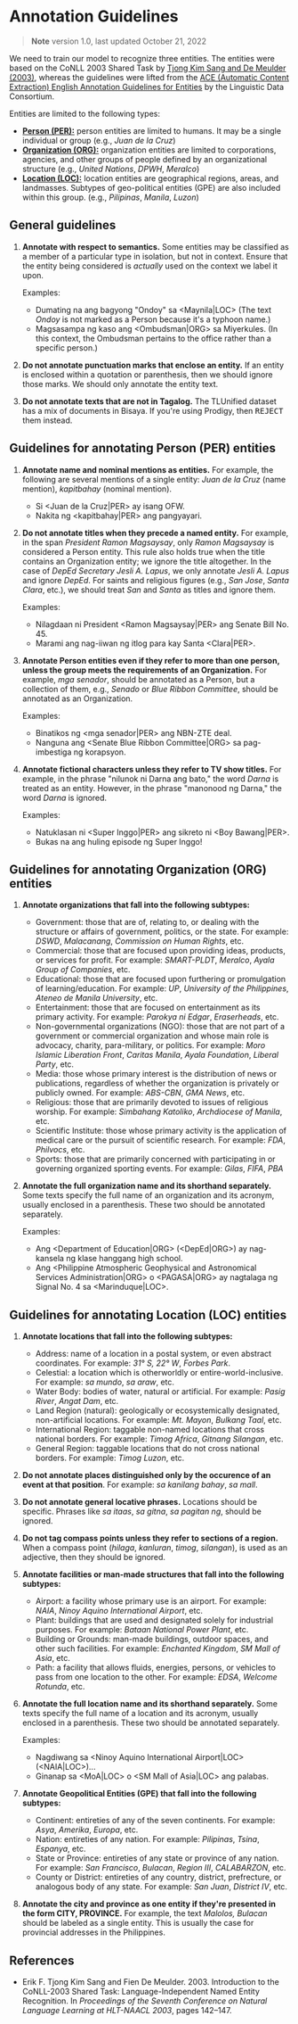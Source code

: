 # Annotation Guidelines

> **Note**
> version 1.0, last updated October 21, 2022

We need to train our model to recognize three entities. The entities were based
on the CoNLL 2003 Shared Task by [Tjong Kim Sang and De Meulder
(2003)](#kimsang2003conll), whereas the guidelines were lifted from the [ACE
(Automatic Content Extraction) English Annotation Guidelines for
Entities](https://www.ldc.upenn.edu/sites/www.ldc.upenn.edu/files/english-entities-guidelines-v6.6.pdf)
by the Linguistic Data Consortium.

Entities are  limited to the following types:
- [**Person (PER):**](#person) person entities are limited to humans. It may be a single individual or group (e.g., *Juan de la Cruz*)
- [**Organization (ORG):**](#organization)  organization entities are limited to corporations, agencies, and other groups of people defined by an organizational structure (e.g.,  *United Nations*, *DPWH*, *Meralco*)
- [**Location (LOC):**](#location) location entities are geographical regions, areas, and landmasses. Subtypes of geo-political entities (GPE) are also included within this group. (e.g., *Pilipinas*, *Manila*, *Luzon*)


## General guidelines

1. **Annotate with respect to semantics.** Some entities may be classified as a member
    of a particular type in isolation, but not in context. Ensure that the entity being considered
    is *actually* used on the context we label it upon.

    Examples:
    - Dumating na ang bagyong "Ondoy" sa <Maynila|LOC> (The text *Ondoy* is not marked as a Person because it's a typhoon name.)
    - Magsasampa ng kaso ang <Ombudsman|ORG> sa Miyerkules. (In this context, the Ombudsman pertains to the office rather than a specific person.)

2. **Do not annotate punctuation marks that enclose an entity.** If an entity is
    enclosed within a quotation or parenthesis, then we should ignore those marks.
    We should only annotate the entity text.

3. **Do not annotate texts that are not in Tagalog.** The TLUnified dataset has a mix
    of documents in Bisaya. If you're using Prodigy, then <kbd>REJECT</kbd> them instead.

## <a id="person"></a>Guidelines for annotating Person (PER) entities

1. **Annotate name and nominal mentions as entities.** For example, the
    following are several mentions of a single entity: *Juan de la Cruz* (name
    mention), *kapitbahay* (nominal mention).

    - Si <Juan de la Cruz|PER> ay isang OFW.
    - Nakita ng <kapitbahay|PER> ang pangyayari.

2. **Do not annotate titles when they precede a named entity.** For example, in
    the span *President Ramon Magsaysay*, only *Ramon Magsaysay* is considered a
    Person entity. This rule also holds true when the title contains an Organization
    entity; we ignore the title altogether. In the case of *DepEd Secretary Jesli A.
    Lapus*, we only annotate *Jesli A. Lapus* and ignore *DepEd*. For saints and
    religious figures (e.g., *San Jose*, *Santa Clara*, etc.), we should treat *San* and
    *Santa* as titles and ignore them.

    Examples:
    - Nilagdaan ni President <Ramon Magsaysay|PER> ang Senate Bill No. 45.
    - Marami ang nag-iiwan ng itlog para kay Santa <Clara|PER>.

3. **Annotate Person entities even if they refer to more than one person, unless
    the group meets the requirements of an Organization.** For example, *mga
    senador*, should be annotated as a Person, but a collection of them, e.g.,
    *Senado* or *Blue Ribbon Committee*, should be annotated as an Organization.

    Examples:
    - Binatikos ng <mga senador|PER> ang NBN-ZTE deal.
    - Nanguna ang <Senate Blue Ribbon Committee|ORG> sa pag-imbestiga ng korapsyon.

4. **Annotate fictional characters unless they refer to TV show titles.** For
    example, in the phrase "nilunok ni Darna ang bato," the word *Darna* is treated as
    an entity. However, in the phrase "manonood ng Darna," the word *Darna* is
    ignored.

    Examples:
    - Natuklasan ni <Super Inggo|PER> ang sikreto ni <Boy Bawang|PER>.
    - Bukas na ang huling episode ng Super Inggo!

## <a id="organization"></a>Guidelines for annotating Organization (ORG) entities

1. **Annotate organizations that fall into the following subtypes:**
    - Government: those that are of, relating to, or dealing with the structure
        or affairs of government, politics, or the state. For example: *DSWD*,
        *Malacanang*, *Commission on Human Rights*, etc.
    - Commercial: those that are focused upon providing ideas, products, or
        services for profit. For example: *SMART-PLDT*, *Meralco*, *Ayala Group of
        Companies*, etc.
    - Educational: those that are focused upon furthering or promulgation of
        learning/education. For example: *UP*, *University of the Philippines*, *Ateneo
        de Manila University*, etc.
    - Entertainment: those that are focused on entertainment as its primary
        activity. For example: *Parokya ni Edgar*, *Eraserheads*, etc.
    - Non-governmental organizations (NGO): those that are not part of a
        government or commercial organization and whose main role is advocacy,
        charity, para-military, or politics. For example: *Moro Islamic Liberation
        Front*, *Caritas Manila*, *Ayala Foundation*, *Liberal Party*, etc.
    - Media: those whose primary interest is the distribution of news or
        publications, regardless of whether the organization is privately or
        publicly owned. For example: *ABS-CBN*, *GMA News*, etc.
    - Religious: those that are primarily devoted to issues of religious
        worship. For example: *Simbahang Katoliko*, *Archdiocese of Manila*, etc.
    - Scientific Institute: those whose primary activity is the application of
        medical care or the pursuit of scientific research. For example: *FDA*,
        *Philvocs*, etc.
    - Sports: those that are primarily concerned with participating in or
        governing organized sporting events. For example: *Gilas*, *FIFA*, *PBA*

2. **Annotate the full organization name and its shorthand separately.** Some texts specify the full
    name of an organization and its acronym, usually enclosed in a parenthesis. These two should
    be annotated separately.

    Examples:
    - Ang <Department of Education|ORG> (<DepEd|ORG>) ay nag-kansela ng klase hanggang high school.
    - Ang <Philippine Atmospheric Geophysical and Astronomical Services Administration|ORG> o <PAGASA|ORG> ay nagtalaga ng Signal No. 4 sa <Marinduque|LOC>.


## <a id="location"></a>Guidelines for annotating Location (LOC) entities

1. **Annotate locations that fall into the following subtypes:**

    - Address: name of a location in a postal system, or even abstract coordinates. For example: *31°
        S, 22° W*, *Forbes Park*.
    - Celestial: a location which is otherworldly or entire-world-inclusive. For example: *sa mundo*,
        *sa araw*, etc.
    - Water Body: bodies of water, natural or artificial. For example: *Pasig River*, *Angat Dam*, etc.
    - Land Region (natural): geologically or ecosystemically designated, non-artificial locations. For example:
        *Mt. Mayon*, *Bulkang Taal*,  etc.
    - International Region: taggable non-named locations that cross national borders. For example: *Timog Africa*,
        *Gitnang Silangan*, etc.
    - General Region: taggable locations that do not cross national borders. For example: *Timog Luzon*, etc.

2. **Do not annotate places distinguished only by the occurence of an event at
    that position**. For example: *sa kanilang bahay*, *sa mall*.

3. **Do not annotate general locative phrases.** Locations should be specific. Phrases like *sa itaas*, *sa gitna*,
    *sa pagitan ng*, should be ignored.

4. **Do not tag compass points unless they refer to sections of a region.** When a compass point (*hilaga*, *kanluran*, *timog*, *silangan*),
    is used as an adjective, then they should be ignored.

5. **Annotate facilities or man-made structures that fall into the following subtypes:**

    - Airport: a facility whose primary use is an airport. For example: *NAIA*, *Ninoy Aquino International Airport*, etc.
    - Plant: buildings that are used and designated solely for industrial purposes. For example: *Bataan National Power Plant*, etc.
    - Building or Grounds: man-made buildings, outdoor spaces, and other such facilities. For example: *Enchanted Kingdom*, *SM Mall of Asia*, etc.
    - Path: a facility that allows fluids, energies, persons, or vehicles to pass from one location to the other. For example: *EDSA*, *Welcome Rotunda*, etc.

6. **Annotate the full location name and its shorthand separately.** Some texts specify the full
    name of a location and its acronym, usually enclosed in a parenthesis. These two should
    be annotated separately.

    Examples:
    - Nagdiwang sa <Ninoy Aquino International Airport|LOC> (<NAIA|LOC>)...
    - Ginanap sa <MoA|LOC> o <SM Mall of Asia|LOC> ang palabas.

7. **Annotate Geopolitical Entities (GPE) that fall into the following subtypes:**

    - Continent: entireties of any of the seven continents. For example: *Asya*, *Amerika*, *Europa*, etc.
    - Nation: entireties of any nation. For example: *Pilipinas*, *Tsina*, *Espanya*, etc.
    - State or Province: entireties of any state or province of any nation. For example: *San Francisco*, *Bulacan*, *Region III*, *CALABARZON*, etc.
    - County or District: entireties of any country, district, prefrecture, or analogous body of any state. For example: *San Juan*, *District IV*, etc.

8. **Annotate the city and province as one entity if they're presented in the form CITY, PROVINCE.** For example,
    the text *Malolos, Bulacan* should be labeled as a single entity. This is usually the case for provincial addresses in the
    Philippines.

## References

- <a id="kimsang2003conll">Erik F. Tjong Kim Sang and Fien De Meulder</a>. 2003. Introduction to the CoNLL-2003 Shared Task: Language-Independent Named Entity Recognition. In *Proceedings of the Seventh Conference on Natural Language Learning at HLT-NAACL 2003*, pages 142–147.
